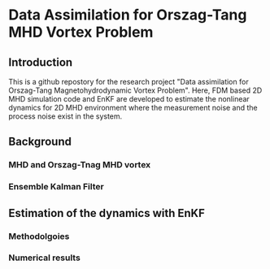# Data Assimilation for Orszag-Tang MHD Vortex Problem
## Introduction
This is a github repostory for the research project "Data assimilation for Orszag-Tang Magnetohydrodynamic Vortex Problem". Here, FDM based 2D MHD simulation code and EnKF are developed to estimate the nonlinear dynamics for 2D MHD environment where the measurement noise and the process noise exist in the system.

## Background
### MHD and Orszag-Tnag MHD vortex

### Ensemble Kalman Filter

## Estimation of the dynamics with EnKF
### Methodolgoies

### Numerical results
